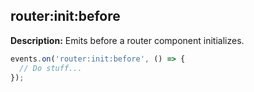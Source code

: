 ## router:init:before

**Description:** Emits before a router component initializes.

```ts
events.on('router:init:before', () => {
  // Do stuff...
});
```
